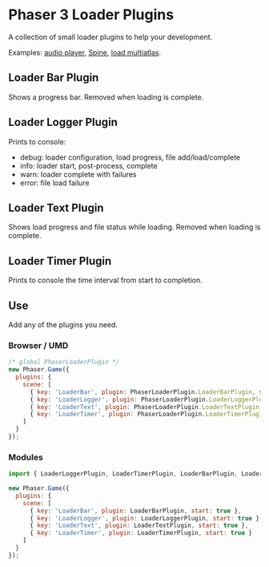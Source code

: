 Phaser 3 Loader Plugins
=======================

A collection of small loader plugins to help your development.

Examples: [audio player](https://codepen.io/samme/pen/NWPbQJY), [Spine](https://codepen.io/samme/pen/MWaPrEL), [load multiatlas](https://codepen.io/samme/pen/eYBJbLX).

Loader Bar Plugin
-----------------

Shows a progress bar. Removed when loading is complete.

Loader Logger Plugin
--------------------

Prints to console:

- debug: loader configuration, load progress, file add/load/complete
- info: loader start, post-process, complete
- warn: loader complete with failures
- error: file load failure

Loader Text Plugin
------------------

Shows load progress and file status while loading. Removed when loading is complete.

Loader Timer Plugin
-------------------

Prints to console the time interval from start to completion.

Use
---

Add any of the plugins you need.

### Browser / UMD

```js
/* global PhaserLoaderPlugin */
new Phaser.Game({
  plugins: {
    scene: [
      { key: 'LoaderBar', plugin: PhaserLoaderPlugin.LoaderBarPlugin, start: true },
      { key: 'LoaderLogger', plugin: PhaserLoaderPlugin.LoaderLoggerPlugin, start: true },
      { key: 'LoaderText', plugin: PhaserLoaderPlugin.LoaderTextPlugin, start: true },
      { key: 'LoaderTimer', plugin: PhaserLoaderPlugin.LoaderTimerPlugin, start: true }
    ]
  }
});
```

### Modules

```js
import { LoaderLoggerPlugin, LoaderTimerPlugin, LoaderBarPlugin, LoaderTextPlugin } from 'phaser-plugin-loader';

new Phaser.Game({
  plugins: {
    scene: [
      { key: 'LoaderBar', plugin: LoaderBarPlugin, start: true },
      { key: 'LoaderLogger', plugin: LoaderLoggerPlugin, start: true },
      { key: 'LoaderText', plugin: LoaderTextPlugin, start: true },
      { key: 'LoaderTimer', plugin: LoaderTimerPlugin, start: true }
    ]
  }
});
```
